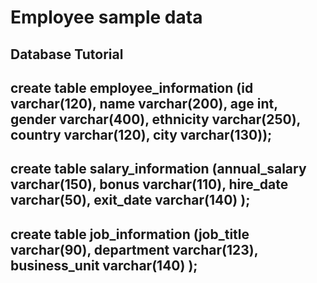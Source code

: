 # Employee sample data
Database Tutorial
--------------------------------------------------------------
create table employee_information 
(id varchar(120), name varchar(200), 
age int, gender varchar(400),
ethnicity varchar(250),
country varchar(120),
city varchar(130));
---------------------------------------------------------------
create table salary_information
(annual_salary varchar(150),
bonus varchar(110),
hire_date varchar(50),
exit_date varchar(140)
);
-----------------------------------------------------------
create table job_information
(job_title varchar(90),
department varchar(123),
business_unit varchar(140)
);
-------------------------------------------------------------
